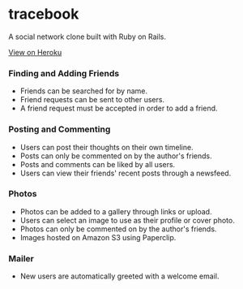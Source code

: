 # tracebook

A social network clone built with Ruby on Rails.

[View on Heroku](http://tracebook.herokuapp.com/)

### Finding and Adding Friends

- Friends can be searched for by name.
- Friend requests can be sent to other users.
- A friend request must be accepted in order to add a friend.

### Posting and Commenting

- Users can post their thoughts on their own timeline.
- Posts can only be commented on by the author's friends.
- Posts and comments can be liked by all users.
- Users can view their friends' recent posts through a newsfeed.

### Photos

- Photos can be added to a gallery through links or upload.
- Users can select an image to use as their profile or cover photo.
- Photos can only be commented on by the author's friends.
- Images hosted on Amazon S3 using Paperclip.

### Mailer

- New users are automatically greeted with a welcome email.
